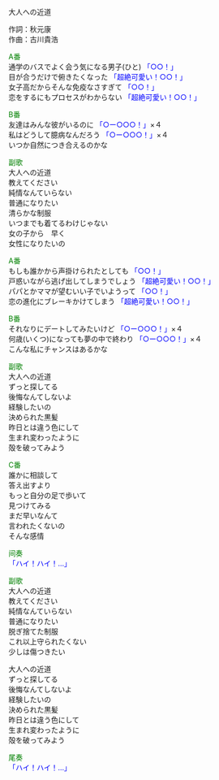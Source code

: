 大人への近道  
  
作詞：秋元康  
作曲：古川貴浩  
  
<font color=green>A番</font>  
通学のバスでよく会う気になる男子(ひと) <font color=blue>「○○！」</font>   
目が合うだけで俯きたくなった <font color=blue>「超絶可愛い！○○！」</font>   
女子高だからそんな免疫なさすぎて <font color=blue>「○○！」</font>   
恋をするにもプロセスがわからない <font color=blue>「超絶可愛い！○○！」</font>   
  
<font color=green>B番</font>  
友達はみんな彼がいるのに <font color=blue>「○ー○○○！」</font>×４  
私はどうして臆病なんだろう <font color=blue>「○ー○○○！」</font>×４  
いつか自然につき合えるのかな  
  
<font color=green>副歌</font>  
大人への近道  
教えてください  
純情なんていらない  
普通になりたい  
清らかな制服  
いつまでも着てるわけじゃない  
女の子から　早く  
女性になりたいの  
  
<font color=green>A番</font>  
もしも誰かから声掛けられたとしても <font color=blue>「○○！」</font>   
戸惑いながら逃げ出してしまうでしょう <font color=blue>「超絶可愛い！○○！」</font>   
パパとかママが望むいい子でいようって <font color=blue>「○○！」</font>   
恋の進化にブレーキかけてしまう <font color=blue>「超絶可愛い！○○！」</font>   
  
<font color=green>B番</font>  
それなりにデートしてみたいけど <font color=blue>「○ー○○○！」</font>×４  
何歳(いくつ)になっても夢の中で終わり <font color=blue>「○ー○○○！」</font>×４  
こんな私にチャンスはあるかな  
  
<font color=green>副歌</font>  
大人への近道  
ずっと探してる  
後悔なんてしないよ  
経験したいの  
決められた黒髪  
昨日とは違う色にして  
生まれ変わったように  
殻を破ってみよう  
  
<font color=green>C番</font>  
誰かに相談して  
答え出すより  
もっと自分の足で歩いて  
見つけてみる  
まだ早いなんて  
言われたくないの  
そんな感情  
  
<font color=green>间奏</font>  
<font color=blue>「ハイ！ハイ！…」</font>  
  
<font color=green>副歌</font>  
大人への近道  
教えてください  
純情なんていらない  
普通になりたい  
脱ぎ捨てた制服  
これ以上守られたくない  
少しは傷つきたい  
  
大人への近道  
ずっと探してる  
後悔なんてしないよ  
経験したいの  
決められた黒髪  
昨日とは違う色にして  
生まれ変わったように  
殻を破ってみよう  
  
<font color=green>尾奏</font>  
<font color=blue>「ハイ！ハイ！…」</font>   

